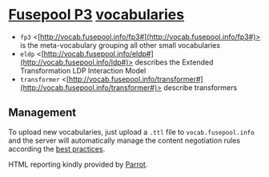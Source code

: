 # [Fusepool P3](http://p3.fusepool.eu) [vocabularies](http://vocab.fusepool.info)

* `fp3` <[http://vocab.fusepool.info/fp3#](http://vocab.fusepool.info/fp3#)> is the meta-vocabulary grouping all other small vocabularies
* `eldp` <[http://vocab.fusepool.info/eldp#](http://vocab.fusepool.info/ldp#)> describes the Extended Transformation LDP Interaction Model 
* `transformer` <[http://vocab.fusepool.info/transformer#](http://vocab.fusepool.info/transformer#)> describe transformers

## Management

To upload new vocabularies, just upload a `.ttl` file to `vocab.fusepool.info`
and the server will automatically manage the content negotiation rules according 
the [best practices](http://www.w3.org/TR/swbp-vocab-pub/).

HTML reporting kindly provided by [Parrot](https://bitbucket.org/fundacionctic/parrot).

